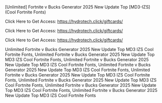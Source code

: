 [Unlimited] Fortnite v Bucks Generator 2025 New Update Top [MD3-IZS] (Cool Fortnite Fonts)

Click Here to Get Access: https://hydrotech.click/giftcards/

Click Here to Get Access: https://hydrotech.click/giftcards/

Click Here to Get Access: https://hydrotech.click/giftcards/

 Unlimited Fortnite v Bucks Generator 2025 New Update Top MD3 IZS Cool Fortnite Fonts, Unlimited Fortnite v Bucks Generator 2025 New Update Top MD3 IZS Cool Fortnite Fonts, Unlimited Fortnite v Bucks Generator 2025 New Update Top MD3 IZS Cool Fortnite Fonts, Unlimited Fortnite v Bucks Generator 2025 New Update Top MD3 IZS Cool Fortnite Fonts, Unlimited Fortnite v Bucks Generator 2025 New Update Top MD3 IZS Cool Fortnite Fonts, Unlimited Fortnite v Bucks Generator 2025 New Update Top MD3 IZS Cool Fortnite Fonts, Unlimited Fortnite v Bucks Generator 2025 New Update Top MD3 IZS Cool Fortnite Fonts, Unlimited Fortnite v Bucks Generator 2025 New Update Top MD3 IZS Cool Fortnite Fonts
